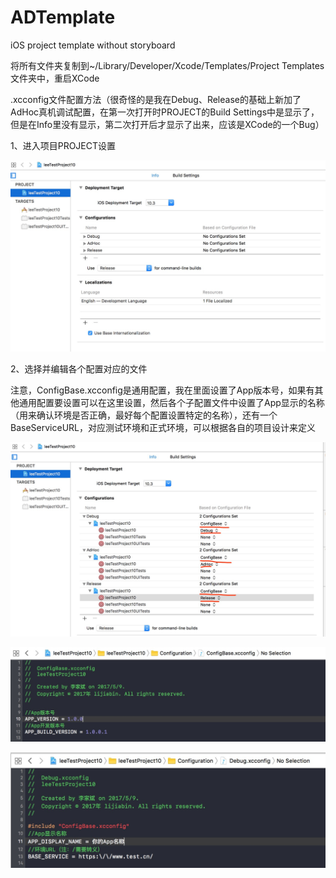 # ADTemplate
iOS project template without storyboard

将所有文件夹复制到~/Library/Developer/Xcode/Templates/Project Templates文件夹中，重启XCode

.xcconfig文件配置方法（很奇怪的是我在Debug、Release的基础上新加了AdHoc真机调试配置，在第一次打开时PROJECT的Build Settings中是显示了，但是在Info里没有显示，第二次打开后才显示了出来，应该是XCode的一个Bug）

1、进入项目PROJECT设置

![](https://github.com/jiabin87428/ReadMeImage/blob/master/ECB38217-3A77-4E04-ADC0-A1C5EB05C784.png?raw=true)


2、选择并编辑各个配置对应的文件

注意，ConfigBase.xcconfig是通用配置，我在里面设置了App版本号，如果有其他通用配置要设置可以在这里设置，然后各个子配置文件中设置了App显示的名称（用来确认环境是否正确，最好每个配置设置特定的名称），还有一个BaseServiceURL，对应测试环境和正式环境，可以根据各自的项目设计来定义

![](https://github.com/jiabin87428/ReadMeImage/blob/master/FE612022-F386-481D-9B77-ACFB40B48F92.png?raw=true)

![](https://github.com/jiabin87428/ReadMeImage/blob/master/702D8944-DF32-4F75-8706-B4E63B83329B.png?raw=true)

![](https://github.com/jiabin87428/ReadMeImage/blob/master/5E35639E-2BBC-4C15-8E81-39A2854DD304.png?raw=true)